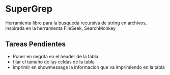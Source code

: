 # SuperGrep
Herramienta libre para la busqueda recursiva de string en archivos, inspirada en la herramienta FileSeek, SearchMonkey

## Tareas Pendientes
- Poner en negrita en el header de la tabla
- fijar el tamaño de las celdas de la tabla
- imprimir en showmessage la informacion que va imprimiendo en la tabla


